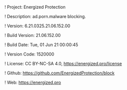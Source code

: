 ! Project: Energized Protection

! Description: ad.porn.malware blocking.

! Version: 6.21.0325.21.06.152.00

! Build Version: 21.06.152.00

! Build Date: Tue, 01 Jun 21 00:00:45

! Version Code: 1520000

! License: CC BY-NC-SA 4.0, https://energized.pro/license

! Github: https://github.com/EnergizedProtection/block

! Web: https://energized.pro
